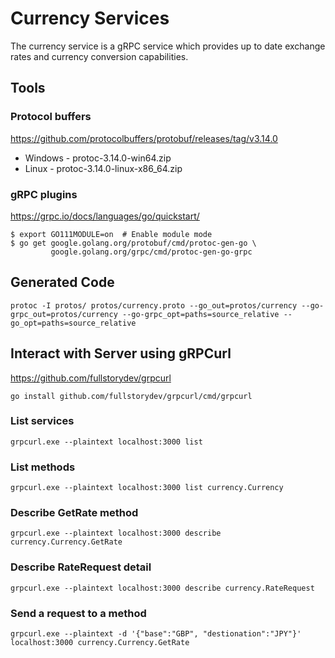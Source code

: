 # Currency Services

The currency service is a gRPC service which provides up to date exchange rates and currency conversion capabilities.

## Tools

### Protocol buffers

https://github.com/protocolbuffers/protobuf/releases/tag/v3.14.0 

- Windows - protoc-3.14.0-win64.zip
- Linux - protoc-3.14.0-linux-x86_64.zip

### gRPC plugins

https://grpc.io/docs/languages/go/quickstart/

```
$ export GO111MODULE=on  # Enable module mode
$ go get google.golang.org/protobuf/cmd/protoc-gen-go \
         google.golang.org/grpc/cmd/protoc-gen-go-grpc
```

## Generated Code

```
protoc -I protos/ protos/currency.proto --go_out=protos/currency --go-grpc_out=protos/currency --go-grpc_opt=paths=source_relative --go_opt=paths=source_relative
```

## Interact with Server using gRPCurl

https://github.com/fullstorydev/grpcurl

```
go install github.com/fullstorydev/grpcurl/cmd/grpcurl
```

### List services

```
grpcurl.exe --plaintext localhost:3000 list
```

### List methods

```
grpcurl.exe --plaintext localhost:3000 list currency.Currency
```

### Describe GetRate method

```
grpcurl.exe --plaintext localhost:3000 describe currency.Currency.GetRate
```
### Describe RateRequest detail

```
grpcurl.exe --plaintext localhost:3000 describe currency.RateRequest
```

### Send a request to a method

```
grpcurl.exe --plaintext -d '{"base":"GBP", "destionation":"JPY"}' localhost:3000 currency.Currency.GetRate
```